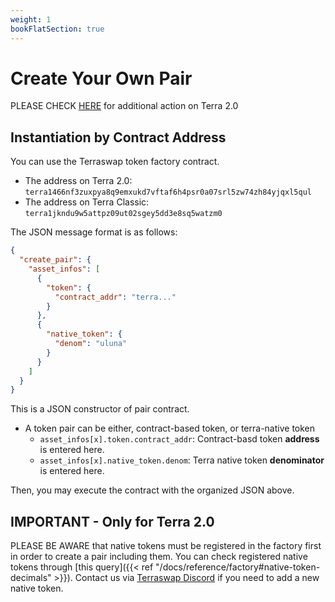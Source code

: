 ```yaml
---
weight: 1
bookFlatSection: true
---
```


# Create Your Own Pair

PLEASE CHECK [HERE](#important---only-for-terra-20) for additional action on Terra 2.0

## Instantiation by Contract Address

You can use the Terraswap token factory contract.
- The address on Terra 2.0: `terra1466nf3zuxpya8q9emxukd7vftaf6h4psr0a07srl5zw74zh84yjqxl5qul`
- The address on Terra Classic: `terra1jkndu9w5attpz09ut02sgey5dd3e8sq5watzm0`

The JSON message format is as follows:

```json
{
  "create_pair": {
    "asset_infos": [
      {
        "token": {
          "contract_addr": "terra..."
        }
      },
      {
        "native_token": {
          "denom": "uluna"
        }
      }
    ]
  }
}
```

This is a JSON constructor of pair contract.

- A token pair can be either, contract-based token, or terra-native token
  - `asset_infos[x].token.contract_addr`: Contract-basd token **address** is entered here.
  - `asset_infos[x].native_token.denom`: Terra native token **denominator** is entered here.

Then, you may execute the contract with the organized JSON above.

## IMPORTANT - Only for Terra 2.0

PLEASE BE AWARE that native tokens must be registered in the factory first in order to create a pair including them. You can check registered native tokens through [this query]({{< ref "/docs/reference/factory#native-token-decimals" >}}). Contact us via [Terraswap Discord](https://discord.gg/XERFR8dCWv) if you need to add a new native token.